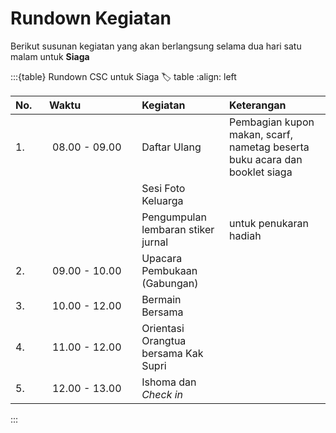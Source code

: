 # Rundown Kegiatan
Berikut susunan kegiatan yang akan berlangsung selama dua hari satu malam untuk **Siaga**

:::{table} Rundown CSC untuk Siaga
:label: table
:align: left

| No. | ⠀Waktu⠀⠀⠀⠀⠀⠀⠀ | Kegiatan | Keterangan |
| :-- | :---: | :------- | :--------- |
| 1.  | 08.00 - 09.00 | Daftar Ulang | Pembagian kupon makan, scarf, nametag beserta buku acara dan booklet siaga |
|   |  | Sesi Foto Keluarga |  |
|   |  | Pengumpulan lembaran stiker jurnal | untuk penukaran hadiah |
| 2.  | 09.00 - 10.00 | Upacara Pembukaan (Gabungan) | |
| 3.  | 10.00 - 12.00 | Bermain Bersama | |
| 4.  | 11.00 - 12.00 | Orientasi Orangtua bersama Kak Supri | |
| 5.  | 12.00 - 13.00 | Ishoma dan *Check in* | |



:::
